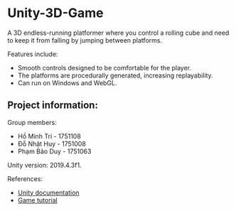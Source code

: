 # Unity-3D-Game
A 3D endless-running platformer where you control a rolling cube and need to keep it from falling by jumping between platforms.

Features include:
* Smooth controls designed to be comfortable for the player.
* The platforms are procedurally generated, increasing replayability.
* Can run on Windows and WebGL.

## Project information:
Group members:
* Hồ Minh Trí - 1751108
* Đỗ Nhật Huy - 1751008
* Phạm Bảo Duy - 1751063

Unity version: 2019.4.3f1.

References:
* [Unity documentation](https://docs.unity3d.com/Manual/index.html)
* [Game tutorial](https://www.youtube.com/watch?v=IlKaB1etrik)
